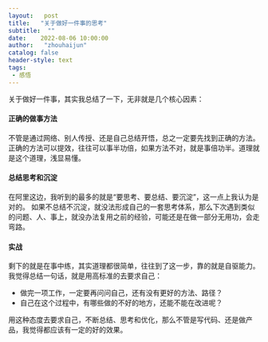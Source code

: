 ```yaml
---
layout:   post
title:   "关于做好一件事的思考"
subtitle:  ""
date:    2022-08-06 10:00:00
author:   "zhouhaijun"
catalog: false
header-style: text
tags:
 - 感悟
---
```


关于做好一件事，其实我总结了一下，无非就是几个核心因素：

#### 正确的做事方法
不管是通过网络、别人传授、还是自己总结开悟，总之一定要先找到正确的方法。
正确的方法可以提效，往往可以事半功倍，如果方法不对，就是事倍功半。道理就是这个道理，浅显易懂。

#### 总结思考和沉淀
在阿里这边，我听到的最多的就是“要思考、要总结、要沉淀”，这一点上我认为是对的。
如果不总结不沉淀，就没法形成自己的一套思考体系，那么下次遇到类似的问题、人、事上，就没办法复用之前的经验，可能还是在做一部分无用功，会走弯路。

#### 实战
剩下的就是在事中练，其实道理都很简单，往往到了这一步，靠的就是自驱能力。
我觉得总结一句话，就是用高标准的去要求自己：

- 做完一项工作，一定要再问问自己，还有没有更好的方法、路径？
-  自己在这个过程中，有哪些做的不好的地方，还能不能在改进呢？

用这种态度去要求自己，不断总结、思考和优化，那么不管是写代码、还是做产品，我觉得都应该有一定的好的效果。
